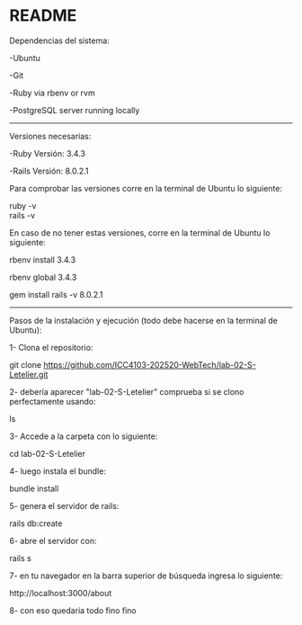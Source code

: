 # README
Dependencias del sistema:

-Ubuntu

-Git

-Ruby via rbenv or rvm

-PostgreSQL server running locally

--------------------------------------------

Versiones necesarias:

-Ruby Versión: 3.4.3

-Rails Versión: 8.0.2.1

Para comprobar las versiones corre en la terminal de Ubuntu lo siguiente:

ruby -v       
rails -v      
     


En caso de no tener estas versiones, corre en la terminal de Ubuntu lo siguiente:


rbenv install 3.4.3

rbenv global 3.4.3

gem install rails -v 8.0.2.1

--------------------------------------------

Pasos de la instalación y ejecución (todo debe hacerse en la terminal de Ubuntu):

1- Clona el repositorio:

git clone https://github.com/ICC4103-202520-WebTech/lab-02-S-Letelier.git

2- debería aparecer "lab-02-S-Letelier" comprueba si se clono perfectamente usando: 

ls

3- Accede a la carpeta con lo siguiente:

cd lab-02-S-Letelier

4- luego instala el bundle:

bundle install

5- genera el servidor de rails:

rails db:create

6- abre el servidor con:

rails s

7- en tu navegador en la barra superior de búsqueda ingresa lo siguiente:

http://localhost:3000/about

8- con eso quedaria todo fino fino

